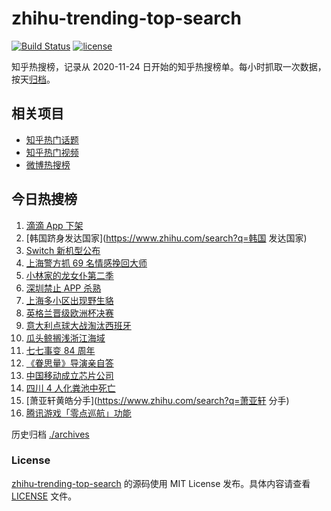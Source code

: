 # zhihu-trending-top-search

[![Build Status](https://github.com/justjavac/zhihu-trending-top-search/workflows/ci/badge.svg?branch=main)](https://github.com/justjavac/zhihu-trending-top-search/actions)
[![license](https://img.shields.io/github/license/justjavac/zhihu-trending-top-search)](https://github.com/justjavac/zhihu-trending-top-search/blob/main/LICENSE)

知乎热搜榜，记录从 2020-11-24 日开始的知乎热搜榜单。每小时抓取一次数据，按天[归档](./archives)。

## 相关项目

- [知乎热门话题](https://github.com/justjavac/zhihu-trending-hot-questions)
- [知乎热门视频](https://github.com/justjavac/zhihu-trending-hot-video)
- [微博热搜榜](https://github.com/justjavac/weibo-trending-hot-search)

## 今日热搜榜

<!-- BEGIN -->
<!-- 最后更新时间 Thu Jul 08 2021 13:05:09 GMT+0800 (China Standard Time) -->

1. [滴滴 App 下架](https://www.zhihu.com/search?q=滴滴下架)
2. [韩国跻身发达国家](https://www.zhihu.com/search?q=韩国 发达国家)
3. [Switch 新机型公布](https://www.zhihu.com/search?q=switch)
4. [上海警方抓 69 名情感挽回大师](https://www.zhihu.com/search?q=情感挽回)
5. [小林家的龙女仆第二季](https://www.zhihu.com/search?q=小林家的龙女仆)
6. [深圳禁止 APP 杀熟](https://www.zhihu.com/search?q=大数据杀熟)
7. [上海多小区出现野生貉](https://www.zhihu.com/search?q=野生貉)
8. [英格兰晋级欧洲杯决赛](https://www.zhihu.com/search?q=英格兰队)
9. [意大利点球大战淘汰西班牙](https://www.zhihu.com/search?q=意大利队)
10. [瓜头鲸搁浅浙江海域](https://www.zhihu.com/search?q=瓜头鲸搁浅)
11. [七七事变 84 周年](https://www.zhihu.com/search?q=七七事变)
12. [《眷思量》导演亲自答](https://www.zhihu.com/search?q=眷思量)
13. [中国移动成立芯片公司](https://www.zhihu.com/search?q=中国移动)
14. [四川 4 人化粪池中死亡](https://www.zhihu.com/search?q=化粪池坠亡)
15. [萧亚轩黄皓分手](https://www.zhihu.com/search?q=萧亚轩 分手)
16. [腾讯游戏「零点巡航」功能](https://www.zhihu.com/search?q=腾讯游戏)

<!-- END -->

历史归档 [./archives](./archives)

### License

[zhihu-trending-top-search](https://github.com/justjavac/zhihu-trending-top-search)
的源码使用 MIT License 发布。具体内容请查看 [LICENSE](./LICENSE) 文件。
